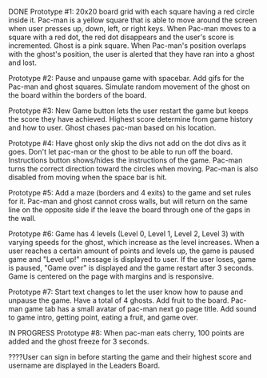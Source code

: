DONE
Prototype #1: 20x20 board grid with each square having a red circle inside it. Pac-man is a yellow square that is able to move around the screen when user presses up, down, left, or right keys. When Pac-man moves to a square with a red dot, the red dot disappears and the user's score is incremented. Ghost is a pink square. When Pac-man's position overlaps with the ghost's position, the user is alerted that they have ran into a ghost and lost.

Prototype #2: Pause and unpause game with spacebar. Add gifs for the Pac-man and ghost squares. Simulate random movement of the ghost on the board within the borders of the board.

Prototype #3: New Game button lets the user restart the game but keeps the score they have achieved. Highest score determine from game history and how to user. Ghost chases pac-man based on his location.

Prototype #4: Have ghost only skip the divs not add on the dot divs as it goes. Don't let pac-man or the ghost to be able to run off the board. Instructions button shows/hides the instructions of the game. Pac-man turns the correct direction toward the circles when moving. Pac-man is also disabled from moving when the space bar is hit.

Prototype #5: Add a maze (borders and 4 exits) to the game and set rules for it. Pac-man and ghost cannot cross walls, but will return on the same line on the opposite side if the leave the board through one of the gaps in the wall.


Prototype #6: Game has 4 levels (Level 0, Level 1, Level 2, Level 3) with varying speeds for the ghost, which increase as the level increases. When a user reaches a certain amount of points and levels up, the game is paused game and "Level up!" message is displayed to user. If the user loses, game is paused, "Game over" is displayed and the game restart after 3 seconds. Game is centered on the page with margins and is responsive.

Prototype #7: Start text changes to let the user know how to pause and unpause the game. Have a total of 4 ghosts. Add fruit to the board. Pac-man game tab has a small avatar of pac-man next go page title. Add sound to game intro, getting point, eating a fruit, and game over.

IN PROGRESS
Prototype #8: When pac-man eats cherry, 100 points are added and the ghost freeze for 3 seconds. 


????User can sign in before starting the game and their highest score and username are displayed in the Leaders Board.
